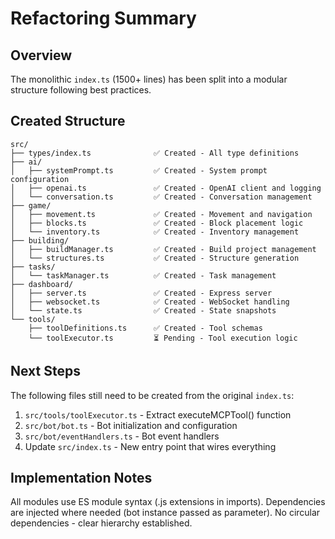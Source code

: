 # Refactoring Summary

## Overview
The monolithic `index.ts` (1500+ lines) has been split into a modular structure following best practices.

## Created Structure

```
src/
├── types/index.ts              ✅ Created - All type definitions
├── ai/
│   ├── systemPrompt.ts         ✅ Created - System prompt configuration
│   ├── openai.ts               ✅ Created - OpenAI client and logging
│   └── conversation.ts         ✅ Created - Conversation management
├── game/
│   ├── movement.ts             ✅ Created - Movement and navigation
│   ├── blocks.ts               ✅ Created - Block placement logic
│   └── inventory.ts            ✅ Created - Inventory management
├── building/
│   ├── buildManager.ts         ✅ Created - Build project management
│   └── structures.ts           ✅ Created - Structure generation
├── tasks/
│   └── taskManager.ts          ✅ Created - Task management
├── dashboard/
│   ├── server.ts               ✅ Created - Express server
│   ├── websocket.ts            ✅ Created - WebSocket handling
│   └── state.ts                ✅ Created - State snapshots
└── tools/
    ├── toolDefinitions.ts      ✅ Created - Tool schemas
    └── toolExecutor.ts         ⏳ Pending - Tool execution logic
```

## Next Steps

The following files still need to be created from the original `index.ts`:
1. `src/tools/toolExecutor.ts` - Extract executeMCPTool() function
2. `src/bot/bot.ts` - Bot initialization and configuration
3. `src/bot/eventHandlers.ts` - Bot event handlers
4. Update `src/index.ts` - New entry point that wires everything

## Implementation Notes

All modules use ES module syntax (.js extensions in imports).
Dependencies are injected where needed (bot instance passed as parameter).
No circular dependencies - clear hierarchy established.


